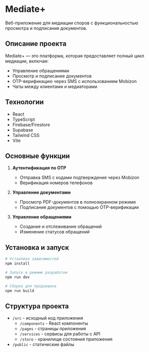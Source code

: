 # Mediate+

Веб-приложение для медиации споров с функциональностью просмотра и подписания документов.

## Описание проекта

Mediate+ — это платформа, которая предоставляет полный цикл медиации, включая:
- Управление обращениями
- Просмотр и подписание документов
- OTP-верификацию через SMS с использованием Mobizon
- Чаты между клиентами и медиаторами

## Технологии

- React
- TypeScript
- Firebase/Firestore
- Supabase
- Tailwind CSS
- Vite

## Основные функции

1. **Аутентификация по OTP**
   - Отправка SMS с кодами подтверждения через Mobizon
   - Верификация номеров телефонов

2. **Управление документами**
   - Просмотр PDF-документов в полноэкранном режиме
   - Подписание документов с помощью OTP-верификации

3. **Управление обращениями**
   - Создание и отслеживание обращений
   - Изменение статусов обращений

## Установка и запуск

```bash
# Установка зависимостей
npm install

# Запуск в режиме разработки
npm run dev

# Сборка для продакшена
npm run build
```

## Структура проекта

- `/src` - исходный код приложения
  - `/components` - React компоненты
  - `/pages` - страницы приложения
  - `/services` - сервисы для работы с API
  - `/store` - хранилище состояния приложения
- `/public` - статические файлы
